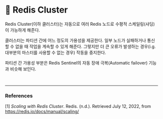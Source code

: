 # :footprints: **Redis Cluster**

Redis Cluster(이하 클러스터)는 자동으로 여러 Redis 노드로 수평적 스케일링(샤딩)이 가능하게 해준다.

클러스터는 파티션 간에 어느 정도의 가용성을 제공한다. 일부 노드가 실패하거나 통신할 수 없을 때 작업을 계속할 수 있게 해준다. 그렇지만 더 큰 오류가 발생하는 경우(i.g. 대부분의 마스터를 사용할 수 없는 경우) 작동을 중지한다.

파티션 간 가용성 부분은 Redis Sentinel의 자동 장애 극복(Automatic failover) 기능과 비슷해 보인다.

<br>

---
### **References**
[1] *Scaling with Redis Cluster*. Redis. (n.d.). Retrieved July 12, 2022, from https://redis.io/docs/manual/scaling/